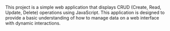 This project is a simple web application that displays CRUD (Create, Read, Update, Delete) operations using JavaScript. This application is designed to provide a basic understanding of how to manage data on a web interface with dynamic interactions.
